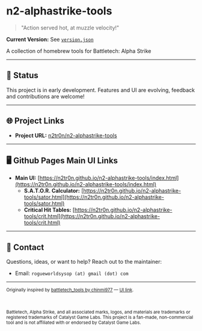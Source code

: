 # n2-alphastrike-tools

> "Action served hot, at muzzle velocity!"

**Current Version:** See [`version.json`](./version.json)

A collection of homebrew tools for Battletech: Alpha Strike

---

## 🚀 Status
This project is in early development. Features and UI are evolving, feedback and contributions are welcome!

---

## 🌐 Project Links
- **Project URL:** [n2tr0n/n2-alphastrike-tools](https://github.com/n2tr0n/n2-alphastrike-tools)

---

## 🖥️ Github Pages Main UI Links
- **Main UI:** [https://n2tr0n.github.io/n2-alphastrike-tools/index.html](https://n2tr0n.github.io/n2-alphastrike-tools/index.html)
  - **S.A.T.O.R. Calculator:** [https://n2tr0n.github.io/n2-alphastrike-tools/sator.html](https://n2tr0n.github.io/n2-alphastrike-tools/sator.html)
  - **Critical Hit Tables:** [https://n2tr0n.github.io/n2-alphastrike-tools/crit.html](https://n2tr0n.github.io/n2-alphastrike-tools/crit.html)

---

## 🤝 Contact
Questions, ideas, or want to help? Reach out to the maintainer:
- Email: `rogueworldsysop (at) gmail (dot) com`

---

<sub>Originally inspired by [battletech_tools by chinmi977](https://github.com/chinmi977/battletech_tools) — [UI link](https://chinmi977.github.io/battletech_tools/index.html).</sub>

<br>

<sub>Battletech, Alpha Strike, and all associated marks, logos, and materials are trademarks or registered trademarks of Catalyst Game Labs. This project is a fan-made, non-commercial tool and is not affiliated with or endorsed by Catalyst Game Labs.</sub>
